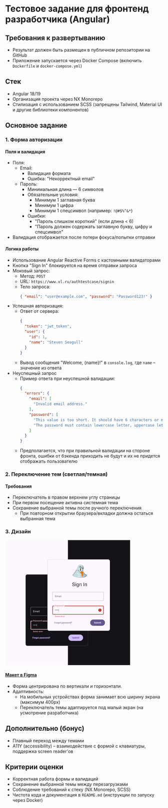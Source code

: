 # Тестовое задание для фронтенд разработчика (Angular)

## Требования к развертыванию

- Результат должен быть размещен в публичном репозитории на GitHub
- Приложение запускается через Docker Compose (включить `Dockerfile` и `docker-compose.yml`)

## Стек
- Angular 18/19
- Организация проекта через NX Monorepo
- Стилизация с использованием SCSS (запрещены Tailwind, Material UI и другие библиотеки компонентов)

## Основное задание

### 1. Форма авторизации

#### Поля и валидация

- Поля:
  - Email:
    - Валидация формата
    - Ошибка: "Некорректный email"
  - Пароль:
    - Минимальная длина — 6 символов
    - Обязательные условия:
      - Минимум 1 заглавная буква
      - Минимум 1 цифра
      - Минимум 1 спецсимвол (например: `!@#$%^&*`)
    - Ошибки:
      - "Пароль слишком короткий" (если длина < 6)
      - "Пароль должен содержать заглавную букву, цифру и спецсимвол"
- Валидация отображается после потери фокуса/попытки отправки

#### Логика работы

- Использование Angular Reactive Forms с кастомными валидаторами
- Кнопка "Sign In" блокируется на время отправки запроса
- Моковый запрос:
  - Метод: `POST`
  - URL: `https://www.vl.ru/authtestcase/signin`
  - Тело запроса:
    ```json
    { "email": "user@example.com", "password": "Password123!" }
    ```
- Успешная авторизация:
  - Ответ от сервера:
    ```json
    {
      "token": "jwt_token",
      "user": {
        "id": 1,
        "name": "Steven Seagull"
      }
    }
    ```
  - Вывод сообщения "Welcome, {name}!" в `console.log`, где `name` – значение из ответа
- Неуспешный запрос
  - Пример ответа при неуспешной валидации:
    ```json
    {
      "errors": {
        "email": [
          "Invalid email address."
        ],
        "password": [
          "This value is too short. It should have 6 characters or more.",
          "The password must contain lowercase letter, uppercase letter, number and special character."
        ]
      }
    }
    ```
  - Предполагается, что при правильной валидации на стороне фронта, ошибки от бэкенда приходить не будут и их не придется отображать пользователю

### 2. Переключение тем (светлая/темная)

#### Требования
- Переключатель в правом верхнем углу страницы
- При первом посещение активна системная тема
- Сохранение выбранной темы после ручного переключения
  - При повторном открытии браузера/вкладки должна остаться выбранная тема

### 3. Дизайн

![Layout Demo](demo.png)

#### [Макет в Figma](https://www.figma.com/design/fiCZkBz502YGoegRFNz8LM/Auth-test-case?node-id=0-1&p=f)
- Форма центрирована по вертикали и горизонтали.
- Адаптивность:
  - На мобильных устройствах форма занимает всю ширину экрана (максимум 400px)
  - Переключатель темы адаптируется под малый экран (на усмотрение разработчика)


## Дополнительно (бонус)
- Плавный переход между темами
- A11Y (accessibility) – взаимодействие с формой с клавиатуры, поддержка screen reader'ов


## Критерии оценки
- Корректная работа формы и валидаций
- Сохранение выбранной темы между перезагрузками
- Соблюдение требований к стеку (NX Monorepo, SCSS)
- Чистота кода и документация в `README.md` (инструкции по запуску через Docker)
